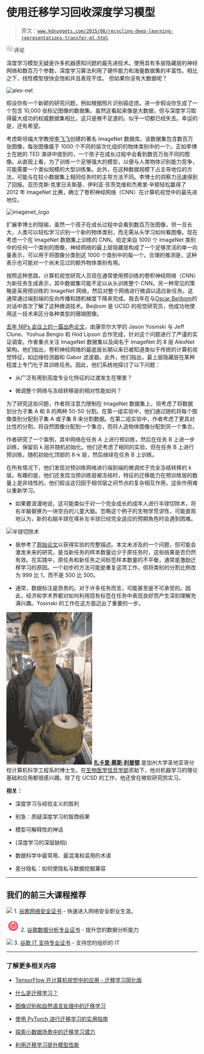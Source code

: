 # 使用迁移学习回收深度学习模型

> 原文：[`www.kdnuggets.com/2015/08/recycling-deep-learning-representations-transfer-ml.html`](https://www.kdnuggets.com/2015/08/recycling-deep-learning-representations-transfer-ml.html)

![c](img/3d9c022da2d331bb56691a9617b91b90.png) 评论

深度学习模型无疑是许多机器感知问题的最先进技术。使用具有多层隐藏层的神经网络和数百万个参数，深度学习算法利用了硬件能力和海量数据集的丰富性。相比之下，线性模型很快会饱和并且表现不佳。 但如果你没有大数据呢？

![alex-net](img/alex-net.jpeg)

假设你有一个新颖的研究问题，例如根据照片识别癌症痣。进一步假设你生成了一个包含 10,000 张标记图像的数据集。虽然这看起来像是大数据，但与深度学习取得最大成功的权威数据集相比，这只是微不足道的。似乎一切都已经失去。幸运的是，还有希望。

考虑斯坦福大学教授[李飞飞](http://vision.stanford.edu/feifeili/)创建的著名 ImageNet 数据库。该数据集包含数百万张图像，每张图像属于 1000 个不同的层次化组织的物体类别中的一个。正如李博士在她的 TED 演讲中提到的，一个孩子在成长过程中会看到数百万张不同的图像。从直观上看，为了训练一个足够强大的模型，以便与人类物体识别能力竞争，可能需要一个类似规模的大型训练集。此外，在这种数据规模下占主导地位的方法，可能与在较小数据集上相同任务时的主导方法不同。李博士的洞察力迅速得到了回报。亚历克斯·克里日夫斯基、伊利亚·苏茨克维和杰弗里·辛顿轻松赢得了 2012 年 ImageNet 比赛，确立了卷积神经网络（CNN）在计算机视觉中的最先进地位。

![imagenet_logo](img/imagenet_logo.png)

扩展李博士的隐喻，虽然一个孩子在成长过程中会看到数百万张图像，但一旦长大，人类可以轻松学习识别一个新的物体类别，而无需从头学习如何看图像。现在考虑一个在 ImageNet 数据集上训练的 CNN。给定来自 1000 个 ImageNet 类别中的任何一个类别的图像，神经网络的最上层隐藏层构成了一个足够灵活的单一向量表示，可以用于将图像分类到这 1000 个类别中的每一个。合理的推测是，这种表示也可能对一个尚未见过的额外物体类别有用。

按照这种思路，计算机视觉研究人员现在通常使用预训练的卷积神经网络（CNN）为新任务生成表示，其中数据集可能不足以从头训练整个 CNN。另一种常见的策略是采用预训练的 ImageNet 网络，然后对整个网络进行微调以适应新任务。这通常通过端到端的反向传播和随机梯度下降来完成。我去年在与[Oscar Beijbom](http://vision.ucsd.edu/~beijbom/website/)的对话中首次了解了这种微调技术。Beijbom 是 UCSD 的视觉研究员，他成功地使用这一技术来区分各种类型的珊瑚图像。

[去年 NIPs 会议上的一篇出色论文](http://arxiv.org/abs/1411.1792)，由康奈尔大学的 Jason Yosinski 与 Jeff Clune、Yoshua Bengio 和 Hod Lipson 合作完成，针对这个问题进行了严谨的实证调查。作者重点关注 ImageNet 数据集以及闻名于 ImageNet 的 8 层 AlexNet 架构。他们指出，卷积神经网络的最底层长期以来已被知道类似于传统的计算机视觉特征，如边缘检测器和 Gabor 滤波器。此外，他们指出，最上层隐藏层在某种程度上专门化于其训练任务。因此，他们系统地探讨了以下问题：

+   从广泛有用到高度专业化特征的过渡发生在哪里？

+   微调整个网络与冻结转移层的相对性能如何？

为了研究这些问题，作者将注意力限制在 ImageNet 数据集上，但考虑了将数据划分为子集 A 和 B 的两种 50-50 分割。在第一组实验中，他们通过随机将每个图像类别分配到子集 A 或子集 B 来分割数据。在第二组实验中，作者考虑了更具对比性的分割，将自然图像分配到一个集合，而将人造物体图像分配到另一个集合。

作者研究了一个案例，其中网络在任务 A 上进行预训练，然后在任务 B 上进一步训练，保留前 k 层并随机初始化。他们还考虑了相同的实验，但在任务 B 上进行预训练，随机初始化顶部的 8-k 层，然后继续在任务 B 上训练。

在所有情况下，他们发现对预训练网络进行端到端的微调优于完全冻结转移的 k 层。有趣的是，他们还发现当预训练层被冻结时，特征的迁移能力在预训练层的数量上是非线性的。他们假设这归因于相邻层之间节点的复杂相互作用，这些作用难以重新学习。

-   如果要浪漫地说，这可能类似于对一个完全成长的成年人进行半球切除术，将右半脑替换为一块空白的儿童大脑。忽略这个例子的生物学荒谬性，可能直观地认为，新的右脑半球在填补左半球已经完全适应的预期角色时会遇到困难。

![半球切除术](img/hemispherectomy.jpg)

-   我参考了[原始论文](http://arxiv.org/abs/1411.1792)以获得实验的完整描述。本文未涉及的一个问题，但可能会激发未来的研究，是当新任务的样本数量远少于原任务时，这些结果是否仍然有效。在实践中，原任务和新任务之间标签样本数量的不平衡，通常是激励迁移学习的原因。一个初步的方法可能是重复这项工作，但将类别的分割比例改为 999 比 1，而不是 500 比 500。

-   通常，数据标注是昂贵的。对于许多任务而言，可能甚至是不可承受的。因此，经济和学术界都对如何利用现有标签在任务中表现良好而产生深刻理解充满兴趣。Yosinski 的工作在这方面迈出了重要的一步。

![扎卡里·蔡斯·利普顿](img/240b273c667af1a53a99fd93d1fd39ce.png) **[扎卡里·蔡斯·利普顿](http://zacklipton.com)** 是加州大学圣地亚哥分校计算机科学工程系的博士生。在[生物医学信息学部](http://healthsciences.ucsd.edu/som/medicine/divisions/dbmi/pages/default.aspx)资助下，他对机器学习的理论基础和应用都很感兴趣。除了在 UCSD 的工作，他还曾在微软研究院实习。

**相关：**

+   深度学习与经验主义的胜利

+   别急：质疑深度学习的智商结果

+   模型可解释性的神话

+   (深度学习的深层缺陷)

+   数据科学中最常用、最混淆和滥用的术语

+   差分隐私：如何使隐私与数据挖掘兼容

* * *

## 我们的前三大课程推荐

![](img/0244c01ba9267c002ef39d4907e0b8fb.png) 1\. [谷歌网络安全证书](https://www.kdnuggets.com/google-cybersecurity) - 快速进入网络安全职业生涯。

![](img/e225c49c3c91745821c8c0368bf04711.png) 2\. [谷歌数据分析专业证书](https://www.kdnuggets.com/google-data-analytics) - 提升您的数据分析能力

![](img/0244c01ba9267c002ef39d4907e0b8fb.png) 3\. [谷歌 IT 支持专业证书](https://www.kdnuggets.com/google-itsupport) - 支持您的组织的 IT

* * *

### 了解更多相关内容

+   [TensorFlow 在计算机视觉中的应用 - 迁移学习简化版](https://www.kdnuggets.com/2022/01/tensorflow-computer-vision-transfer-learning-made-easy.html)

+   [什么是迁移学习？](https://www.kdnuggets.com/2022/01/transfer-learning.html)

+   [图像识别和自然语言处理中的迁移学习](https://www.kdnuggets.com/2022/01/transfer-learning-image-recognition-natural-language-processing.html)

+   [使用 PyTorch 进行迁移学习的实用指南](https://www.kdnuggets.com/2023/06/practical-guide-transfer-learning-pytorch.html)

+   [探索小数据场景中的迁移学习潜力](https://www.kdnuggets.com/exploring-the-potential-of-transfer-learning-in-small-data-scenarios)

+   [利用迁移学习提升模型性能](https://www.kdnuggets.com/using-transfer-learning-to-boost-model-performance)
